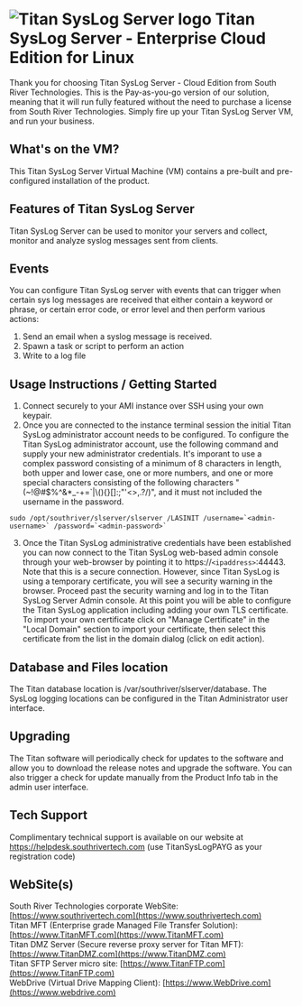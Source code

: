 # <img src="https://srtcdnstorage.blob.core.windows.net/software/nextgen/slserver/titansyslog48.png" alt="Titan SysLog Server logo"> Titan SysLog Server - Enterprise Cloud Edition for Linux </img>

Thank you for choosing Titan SysLog Server - Cloud Edition from South River Technologies. This is the Pay-as-you-go version of our solution, meaning that it will run fully featured without the need to purchase a license from South River Technologies. Simply fire up your Titan SysLog Server VM, and run your business.

## What's on the VM?

This Titan SysLog Server Virtual Machine (VM) contains a pre-built and pre-configured installation of the product.

## Features of Titan SysLog Server

Titan SysLog Server can be used to monitor your servers and collect, monitor and analyze syslog messages sent from clients.

## Events

You can configure Titan SysLog server with events that can trigger when certain sys log messages are received that either contain a keyword or phrase, or certain error code, or error level and then perform various actions:

1. Send an email when a syslog message is received.
2. Spawn a task or script to perform an action
3. Write to a log file   


## Usage Instructions / Getting Started

1) Connect securely to your AMI instance over SSH using your own keypair.
2) Once you are connected to the instance terminal session the initial Titan SysLog administrator account needs to be configured. To configure the Titan SysLog administrator account, use the following command and supply your new administrator credentials. It's imporant to use a complex password consisting of a minimum of 8 characters in length, both upper and lower case, one or more numbers, and one or more special characters consisting of the following characters "(~!@#$%^&*_-+=`|\\(){}[]:;\"'<>,.?/)", and it must not included the username in the password.

```
sudo /opt/southriver/slserver/slserver /LASINIT /username=`<admin-username>` /password=`<admin-password>`
```

3) Once the Titan SysLog administrative credentials have been established you can now connect to the Titan SysLog web-based admin console through your web-browser by pointing it to https://`<ipaddress>`:44443. Note that this is a secure connection. However, since Titan SysLog is using a temporary certificate, you will see a security warning in the browser. Proceed past the security warning and log in to the Titan SysLog Server Admin console. At this point you will be able to configure the Titan SysLog application including adding your own TLS certificate. To import your own certificate click on "Manage Certificate" in the "Local Domain" section to import your certificate, then select this certificate from the list in the domain dialog (click on edit action).

## Database and Files location

The Titan database location is /var/southriver/slserver/database. The SysLog logging locations can be configured in the Titan Administrator user interface.

## Upgrading

The Titan software will periodically check for updates to the software and allow you to download the release notes and upgrade the software. You can also trigger a check for update manually from the Product Info tab in the admin user interface.

## Tech Support

Complimentary technical support is available on our website at https://helpdesk.southrivertech.com (use TitanSysLogPAYG as your registration code)

## WebSite(s)

South River Technologies corporate WebSite:  [https://www.southrivertech.com](https://www.southrivertech.com)<br/>
Titan MFT (Enterprise grade Managed File Transfer Solution): [https://www.TitanMFT.com](https://www.TitanMFT.com)<br/>
Titan DMZ Server (Secure reverse proxy server for Titan MFT): [https://www.TitanDMZ.com](https://www.TitanDMZ.com)<br/>
Titan SFTP Server micro site: [https://www.TitanFTP.com](https://www.TitanFTP.com)<br/>
WebDrive (Virtual Drive Mapping Client): [https://www.WebDrive.com](https://www.webdrive.com)<br/>
